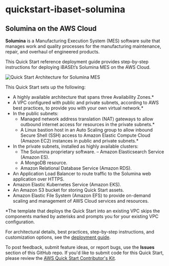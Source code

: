 # quickstart-ibaset-solumina
## Solumina on the AWS Cloud

**Solumina** is a Manufacturing Execution System (MES) software suite that manages work and quality processes for the manufacturing maintenance, repair, and overhaul of engineered products.

This Quick Start reference deployment guide provides step-by-step instructions for deploying iBASEt’s Solumina MES on the AWS Cloud. 

![Quick Start Architecture for Solumina MES](https://d0.awsstatic.com/partner-network/QuickStart/ibaset-solumina-architecture.png)

This Quick Start sets up the following:
- A highly available architecture that spans three Availability Zones.*
- A VPC configured with public and private subnets, according to AWS best practices, to provide you with your own virtual network.*
- In the public subnets:
  - Managed network address translation (NAT) gateways to allow outbound internet access for resources in the private subnets.*
  - A Linux bastion host in an Auto Scaling group to allow inbound Secure Shell (SSH) access to Amazon Elastic Compute Cloud (Amazon EC2) instances in public and private subnets.*
- In the private subnets, installed as highly available clusters:
  - The Solumina proprietary software.
  –	Amazon Elasticsearch Service (Amazon ES).
  - A MongoDB resource.
  - Amazon Relational Database Service (Amazon RDS).
- An Application Load Balancer to route traffic to the Solumina web application over HTTPS.
- Amazon Elastic Kubernetes Service (Amazon EKS).
- An Amazon S3 bucket for storing Quick Start assets.
- Amazon Elastic File System (Amazon EFS) to provide on-demand scaling and management of AWS Cloud services and resources.

*The template that deploys the Quick Start into an existing VPC skips the components marked by asterisks and prompts you for your existing VPC configuration.

For architectural details, best practices, step-by-step instructions, and customization options, see the 
[deployment guide](https://fwd.aws/v3QxK).

To post feedback, submit feature ideas, or report bugs, use the **Issues** section of this GitHub repo.
If you'd like to submit code for this Quick Start, please review the [AWS Quick Start Contributor's Kit](https://aws-quickstart.github.io/).
